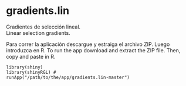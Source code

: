 gradients.lin
=============

Gradientes de selección lineal.  
Linear selection gradients.  

Para correr la aplicación descargue y estraiga el archivo ZIP. Luego introduzca en R.
To run the app download and extract the ZIP file. Then, copy and paste in R. 

```
library(shiny)
library(shinyRGL) #
runApp("/path/to/the/app/gradients.lin-master")

```

